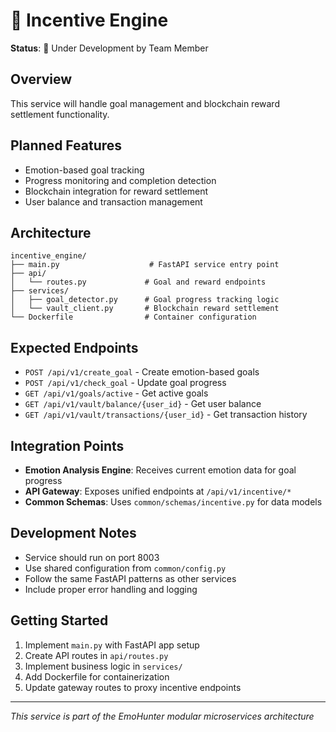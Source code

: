 # 🎯 Incentive Engine

**Status**: 🚧 Under Development by Team Member

## Overview
This service will handle goal management and blockchain reward settlement functionality.

## Planned Features
- Emotion-based goal tracking
- Progress monitoring and completion detection
- Blockchain integration for reward settlement
- User balance and transaction management

## Architecture
```
incentive_engine/
├── main.py                    # FastAPI service entry point
├── api/
│   └── routes.py             # Goal and reward endpoints
├── services/
│   ├── goal_detector.py      # Goal progress tracking logic
│   └── vault_client.py       # Blockchain reward settlement
└── Dockerfile                # Container configuration
```

## Expected Endpoints
- `POST /api/v1/create_goal` - Create emotion-based goals
- `POST /api/v1/check_goal` - Update goal progress
- `GET /api/v1/goals/active` - Get active goals
- `GET /api/v1/vault/balance/{user_id}` - Get user balance
- `GET /api/v1/vault/transactions/{user_id}` - Get transaction history

## Integration Points
- **Emotion Analysis Engine**: Receives current emotion data for goal progress
- **API Gateway**: Exposes unified endpoints at `/api/v1/incentive/*`
- **Common Schemas**: Uses `common/schemas/incentive.py` for data models

## Development Notes
- Service should run on port 8003
- Use shared configuration from `common/config.py`
- Follow the same FastAPI patterns as other services
- Include proper error handling and logging

## Getting Started
1. Implement `main.py` with FastAPI app setup
2. Create API routes in `api/routes.py`
3. Implement business logic in `services/`
4. Add Dockerfile for containerization
5. Update gateway routes to proxy incentive endpoints

---
*This service is part of the EmoHunter modular microservices architecture*
